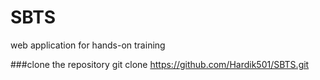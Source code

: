 # SBTS
web application for hands-on training

###clone the repository
git clone https://github.com/Hardik501/SBTS.git
